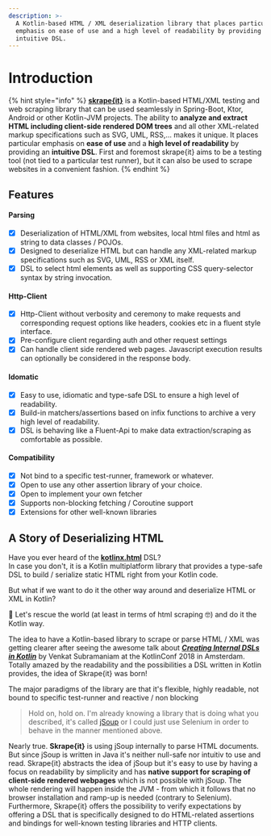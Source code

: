 ```yaml
---
description: >-
  A Kotlin-based HTML / XML deserialization library that places particular
  emphasis on ease of use and a high level of readability by providing an
  intuitive DSL.
---
```


# Introduction

{% hint style="info" %}
[**skrape{it}**](http://www.skrape.it) is a Kotlin-based HTML/XML testing and web scraping library that can be used seamlessly in Spring-Boot, Ktor, Android or other Kotlin-JVM projects. The ability to **analyze and extract HTML including client-side rendered DOM trees** and all other XML-related markup specifications such as SVG, UML, RSS,... makes it unique. It places particular emphasis on **ease of use** and a **high level of readability** by providing an **intuitive DSL**. First and foremost skrape{it} aims to be a testing tool \(not tied to a particular test runner\), but it can also be used to scrape websites in a convenient fashion.
{% endhint %}

## Features

#### Parsing

* [x] Deserialization of HTML/XML from websites, local html files and html as string to data classes / POJOs.
* [x] Designed to deserialize HTML but can handle any XML-related markup specifications such as SVG, UML, RSS or XML itself.
* [x] DSL to select html elements as well as supporting CSS query-selector syntax by string invocation.

#### Http-Client

* [x] Http-Client without verbosity and ceremony to make requests and corresponding request options like headers, cookies etc in a fluent style interface.
* [x] Pre-configure client regarding auth and other request settings
* [x] Can handle client side rendered web pages. Javascript execution results can optionally be considered in the response body.

#### Idomatic

* [x] Easy to use, idiomatic and type-safe DSL to ensure a high level of readability.
* [x] Build-in matchers/assertions based on infix functions to archive a very high level of readability.
* [x] DSL is behaving like a Fluent-Api to make data extraction/scraping as comfortable as possible.

#### Compatibility

* [x] Not bind to a specific test-runner, framework or whatever.
* [x] Open to use any other assertion library of your choice.
* [x] Open to implement your own fetcher
* [x] Supports non-blocking fetching / Coroutine support
* [x] Extensions for other well-known libraries

## A Story of Deserializing HTML

Have you ever heard of the [**kotlinx.html**](https://github.com/Kotlin/kotlinx.html) DSL?  
In case you don't, it is a Kotlin multiplatform library that provides a type-safe DSL to build / serialize static HTML right from your Kotlin code.

But what if we want to do it the other way around and deserialize HTML or XML in Kotlin?

💪 Let's rescue the world \(at least in terms of html scraping 🤓\) and do it the Kotlin way.

The idea to have a Kotlin-based library to scrape or parse HTML / XML was getting clearer after seeing the awesome talk about [_**Creating Internal DSLs in Kotlin**_](https://kotlinconf.com/talks/#date=5-october&session=41599) by Venkat Subramaniam at the KotlinConf 2018 in Amsterdam. Totally amazed by the readability and the possibilities a DSL written in Kotlin provides, the idea of Skrape{it} was born!

The major paradigms of the library are that it's flexible, highly readable, not bound to specific test-runner and reactive / non blocking

> Hold on, hold on. I'm already knowing a library that is doing what you described, it's called [jSoup](https://jsoup.org) or I could  just use Selenium in order to behave in the manner mentioned above.

Nearly true. **Skrape{it}** is using jSoup internally to parse HTML documents. But since jSoup is written in Java it's neither null-safe nor intuitiv to use and read. Skrape{it} abstracts the idea of jSoup but it's easy to use by having a focus on readability by simplicity and has **native support for scraping of client-side rendered webpages** which is not possible with jSoup. The whole rendering will happen inside the JVM - from which it follows that no browser installation and ramp-up is needed \(contrary to Selenium\).  
Furthermore, Skrape{it} offers the possibility to verify expectations by offering a DSL that is specifically designed to do HTML-related assertions and bindings for well-known testing libraries and HTTP clients.

